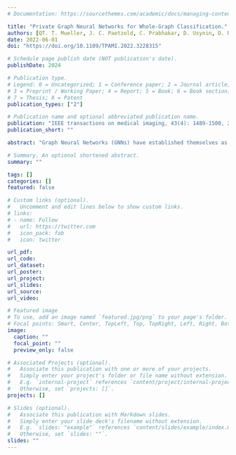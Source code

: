 ```yaml
---
# Documentation: https://sourcethemes.com/academic/docs/managing-content/

title: "Private Graph Neural Networks for Whole-Graph Classification."
authors: [QT. T. Mueller, J. C. Paetzold, C. Prabhakar, D. Usynin, D. Rueckert, G. Kaissis,]
date: 2022-06-01
doi: "https://doi.org/10.1109/TPAMI.2022.3228315"

# Schedule page publish date (NOT publication's date).
publishDate: 2024

# Publication type.
# Legend: 0 = Uncategorized; 1 = Conference paper; 2 = Journal article;
# 3 = Preprint / Working Paper; 4 = Report; 5 = Book; 6 = Book section;
# 7 = Thesis; 8 = Patent
publication_types: ["2"]

# Publication name and optional abbreviated publication name.
publication: "IEEE transactions on medical imaging, 43(4): 1489-1500, 2024"
publication_short: ""

abstract: "Graph Neural Networks (GNNs) have established themselves as state-of-the-art for many machine learning applications such as the analysis of social and medical networks. Several among these datasets contain privacy-sensitive data. Machine learning with differential privacy is a promising technique to allow deriving insight from sensitive data while offering formal guarantees of privacy protection. However, the differentially private training of GNNs has so far remained under-explored due to the challenges presented by the intrinsic structural connectivity of graphs. In this work, we introduce a framework for differential private graph-level classification. Our method is applicable to graph deep learning on multi-graph datasets and relies on differentially private stochastic gradient descent (DP-SGD). We show results on a variety of datasets and evaluate the impact of different GNN architectures and training hyperparameters on model performance for differentially private graph classification, as well as the scalability of the method on a large medical dataset. Our experiments show that DP-SGD can be applied to graph classification tasks with reasonable utility losses. Furthermore, we apply explainability techniques to assess whether similar representations are learned in the private and non-private settings. Our results can also function as robust baselines for future work in this area."

# Summary. An optional shortened abstract.
summary: ""

tags: []
categories: []
featured: false

# Custom links (optional).
#   Uncomment and edit lines below to show custom links.
# links:
# - name: Follow
#   url: https://twitter.com
#   icon_pack: fab
#   icon: twitter

url_pdf:
url_code:
url_dataset:
url_poster:
url_project:
url_slides:
url_source:
url_video:

# Featured image
# To use, add an image named `featured.jpg/png` to your page's folder. 
# Focal points: Smart, Center, TopLeft, Top, TopRight, Left, Right, BottomLeft, Bottom, BottomRight.
image:
  caption: ""
  focal_point: ""
  preview_only: false

# Associated Projects (optional).
#   Associate this publication with one or more of your projects.
#   Simply enter your project's folder or file name without extension.
#   E.g. `internal-project` references `content/project/internal-project/index.md`.
#   Otherwise, set `projects: []`.
projects: []

# Slides (optional).
#   Associate this publication with Markdown slides.
#   Simply enter your slide deck's filename without extension.
#   E.g. `slides: "example"` references `content/slides/example/index.md`.
#   Otherwise, set `slides: ""`.
slides: ""
---
```

